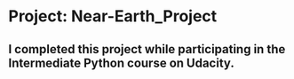 # Project: Near-Earth_Project
## I completed this project while participating in the Intermediate Python course on Udacity.
